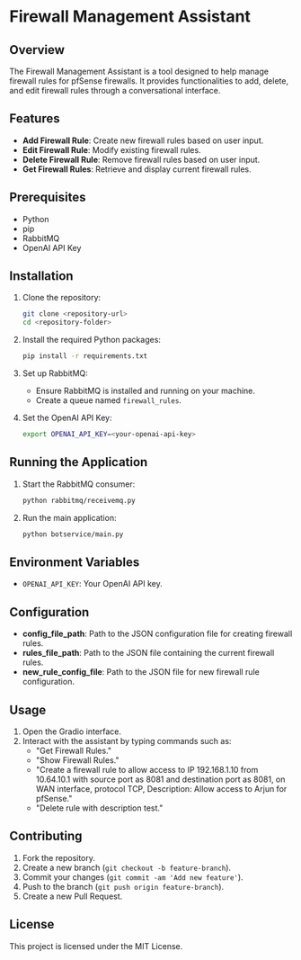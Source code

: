 # Firewall Management Assistant

## Overview

The Firewall Management Assistant is a tool designed to help manage firewall rules for pfSense firewalls. It provides functionalities to add, delete, and edit firewall rules through a conversational interface.

## Features

- **Add Firewall Rule**: Create new firewall rules based on user input.
- **Edit Firewall Rule**: Modify existing firewall rules.
- **Delete Firewall Rule**: Remove firewall rules based on user input.
- **Get Firewall Rules**: Retrieve and display current firewall rules.

## Prerequisites

- Python
- pip
- RabbitMQ
- OpenAI API Key

## Installation

1. Clone the repository:
    ```sh
    git clone <repository-url>
    cd <repository-folder>
    ```

2. Install the required Python packages:
    ```sh
    pip install -r requirements.txt
    ```

3. Set up RabbitMQ:
    - Ensure RabbitMQ is installed and running on your machine.
    - Create a queue named `firewall_rules`.

4. Set the OpenAI API Key:
    ```sh
    export OPENAI_API_KEY=<your-openai-api-key>
    ```

## Running the Application

1. Start the RabbitMQ consumer:
    ```sh
    python rabbitmq/receivemq.py
    ```

2. Run the main application:
    ```sh
    python botservice/main.py
    ```

## Environment Variables

- `OPENAI_API_KEY`: Your OpenAI API key.

## Configuration

- **config_file_path**: Path to the JSON configuration file for creating firewall rules.
- **rules_file_path**: Path to the JSON file containing the current firewall rules.
- **new_rule_config_file**: Path to the JSON file for new firewall rule configuration.

## Usage

1. Open the Gradio interface.
2. Interact with the assistant by typing commands such as:
    - "Get Firewall Rules."
    - "Show Firewall Rules."
    - "Create a firewall rule to allow access to IP 192.168.1.10 from 10.64.10.1 with source port as 8081 and destination port as 8081, on WAN interface, protocol TCP, Description: Allow access to Arjun for pfSense."
    - "Delete rule with description test."

## Contributing

1. Fork the repository.
2. Create a new branch (`git checkout -b feature-branch`).
3. Commit your changes (`git commit -am 'Add new feature'`).
4. Push to the branch (`git push origin feature-branch`).
5. Create a new Pull Request.

## License

This project is licensed under the MIT License.
